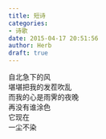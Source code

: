 ```yaml
---  
title: 短诗  
categories:  
- 诗歌  
date: 2015-04-17 20:51:56  
author: Herb  
draft: true
---  
```

自北急下的风  
堪堪把我的发茬吹乱  
而我的心是雨霁的夜晚  
再没有谁涂色  
它现在  
一尘不染